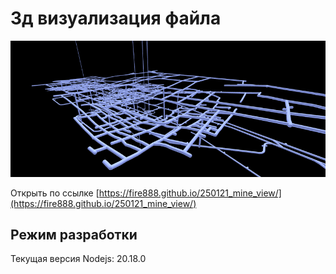 # 3д визуализация файла

![pic](https://raw.githubusercontent.com/fire888/250121_mine_view/refs/heads/master/src/assets/view.png)

Открыть по ссылке [https://fire888.github.io/250121_mine_view/](https://fire888.github.io/250121_mine_view/)

## Режим разработки

Текущая версия Nodejs: 20.18.0

